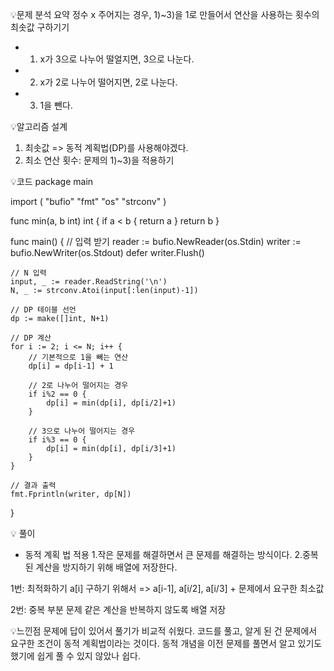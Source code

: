 💡문제 분석 요약
정수 x 주어지는 경우, 1)~3)을 1로 만들어서 연산을 사용하는 횟수의 최솟값 구하기기
- 1) x가 3으로 나누어 떨얼지면, 3으로 나눈다.
- 2) x가 2로 나누어 떨어지면, 2로 나눈다.
- 3) 1을 뺀다.

💡알고리즘 설계
1) 최솟값 => 동적 계획법(DP)를 사용해야겠다.
2) 최소 연산 횟수: 문제의 1)~3)을 적용하기

💡코드
package main

import (
	"bufio"
	"fmt"
	"os"
	"strconv"
)

func min(a, b int) int {
	if a < b {
		return a
	}
	return b
}

func main() {
	// 입력 받기
	reader := bufio.NewReader(os.Stdin)
	writer := bufio.NewWriter(os.Stdout)
	defer writer.Flush()

	// N 입력
	input, _ := reader.ReadString('\n')
	N, _ := strconv.Atoi(input[:len(input)-1])

	// DP 테이블 선언
	dp := make([]int, N+1)

	// DP 계산
	for i := 2; i <= N; i++ {
		// 기본적으로 1을 빼는 연산
		dp[i] = dp[i-1] + 1

		// 2로 나누어 떨어지는 경우
		if i%2 == 0 {
			dp[i] = min(dp[i], dp[i/2]+1)
		}

		// 3으로 나누어 떨어지는 경우
		if i%3 == 0 {
			dp[i] = min(dp[i], dp[i/3]+1)
		}
	}

	// 결과 출력
	fmt.Fprintln(writer, dp[N])
}


💡 풀이 
- 동적 계획 법 적용
1.작은 문제를 해결하면서 큰 문제를 해결하는 방식이다.
2.중복된 계산을 방지하기 위해 배열에 저장한다.

1번: 최적화하기
a[i] 구하기 위해서 => a[i-1], a[i/2], a[i/3] + 문제에서 요구한 최소값 

2번: 중복 부분 문제
같은 계산을 반복하지 않도록 배열 저장


💡느낀점
문제에 답이 있어서 풀기가 비교적 쉬웠다.
코드를 풀고, 알게 된 건 문제에서 요구한 조건이 동적 계획법이라는 것이다. 동적 개념을 이전 문제를 풀면서 알고 있기도 했기에 쉽게 풀 수 있지 않았나 쉽다.

